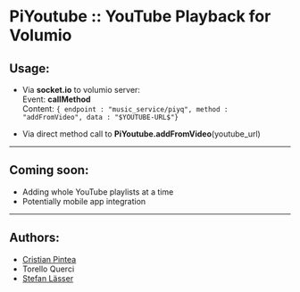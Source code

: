 PiYoutube :: YouTube Playback for Volumio
===================================

Usage:
--------

- Via __socket.io__ to volumio server:  
    Event: __callMethod__  
    Content: ```{ endpoint : "music_service/piyq", method : "addFromVideo", data : "$YOUTUBE-URL$"}```

- Via direct method call to __PiYoutube.addFromVideo__(youtube_url)

--------------------------------------------------------------------------------

Coming soon:
-------------

- Adding whole YouTube playlists at a time
- Potentially mobile app integration

--------------------------------------------------------------------------------
Authors:
----------

- [Cristian Pintea](http://pintea.net)
- Torello Querci
- [Stefan Lässer](https://github.com/sla89)
